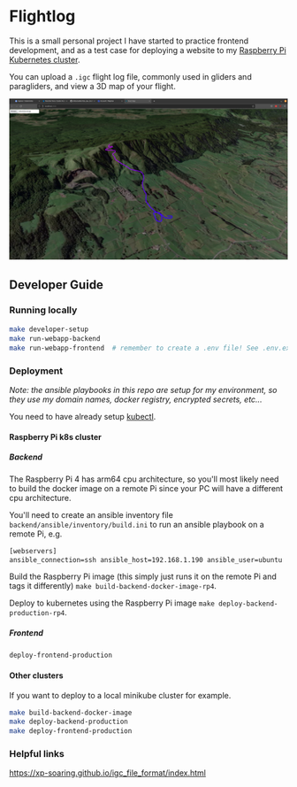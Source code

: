 # Flightlog

This is a small personal project I have started to practice frontend development, and as a test case for deploying a website to my [Raspberry Pi Kubernetes cluster](https://github.com/millarcalder/k3s_rp4_cluster).

You can upload a `.igc` flight log file, commonly used in gliders and paragliders, and view a 3D map of your flight.

![Screenshot](screenshot.png)

## Developer Guide

### Running locally

```bash
make developer-setup
make run-webapp-backend
make run-webapp-frontend  # remember to create a .env file! See .env.example for a template
```

### Deployment

*Note: the ansible playbooks in this repo are setup for my environment, so they use my domain names, docker registry, encrypted secrets, etc...*

You need to have already setup [kubectl](https://kubernetes.io/docs/reference/kubectl/kubectl/).

#### Raspberry Pi k8s cluster


##### Backend

The Raspberry Pi 4 has arm64 cpu architecture, so you'll most likely need to build the docker image on a remote Pi since your PC will have a different cpu architecture.

You'll need to create an ansible inventory file `backend/ansible/inventory/build.ini` to run an ansible playbook on a remote Pi, e.g.

```
[webservers]
ansible_connection=ssh ansible_host=192.168.1.190 ansible_user=ubuntu
```

Build the Raspberry Pi image (this simply just runs it on the remote Pi and tags it differently) `make build-backend-docker-image-rp4`.

Deploy to kubernetes using the Raspberry Pi image `make deploy-backend-production-rp4`.

##### Frontend

```bash
deploy-frontend-production
```

#### Other clusters

If you want to deploy to a local minikube cluster for example.

```bash
make build-backend-docker-image
make deploy-backend-production
make deploy-frontend-production
```

### Helpful links

https://xp-soaring.github.io/igc_file_format/index.html
